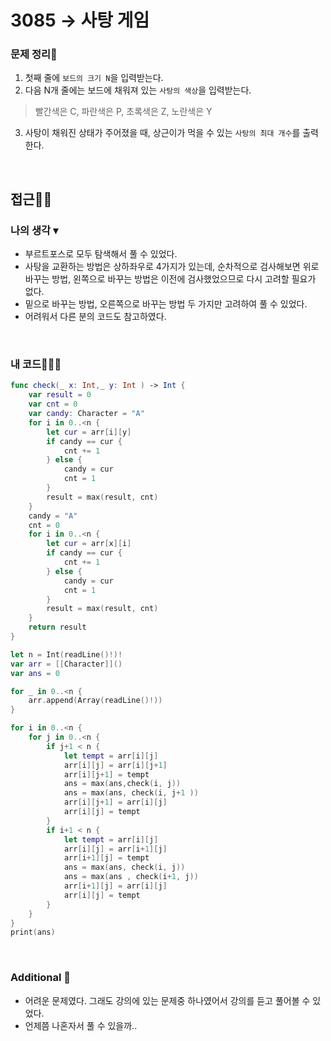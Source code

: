 # 3085 → 사탕 게임
### 문제 정리📝
1. 첫째 줄에 `보드의 크기 N`을 입력받는다.
2. 다음 N개 줄에는 보드에 채워져 있는 `사탕의 색상`을 입력받는다. 
> 빨간색은 C, 파란색은 P, 초록색은 Z, 노란색은 Y
3. 사탕이 채워진 상태가 주어졌을 때, 상근이가 먹을 수 있는 `사탕의 최대 개수`를 출력한다.

</br>

## 접근🚶🏻
### 나의 생각 ▾
- 부르트포스로 모두 탐색해서 풀 수 있었다. 
- 사탕을 교환하는 방법은 상하좌우로 4가지가 있는데, 순차적으로 검사해보면 위로 바꾸는 방법, 왼쪽으로 바꾸는 방법은 이전에 검사했었으므로 다시 고려할 필요가 없다.
- 밑으로 바꾸는 방법, 오른쪽으로 바꾸는 방법 두 가지만 고려하여 풀 수 있었다.
- 어려워서 다른 분의 코드도 참고하였다.

</br>

### 내 코드👨🏻‍💻
```swift
func check(_ x: Int,_ y: Int ) -> Int {
    var result = 0
    var cnt = 0
    var candy: Character = "A"
    for i in 0..<n {
        let cur = arr[i][y]
        if candy == cur {
            cnt += 1
        } else {
            candy = cur
            cnt = 1
        }
        result = max(result, cnt)
    }
    candy = "A"
    cnt = 0
    for i in 0..<n {
        let cur = arr[x][i]
        if candy == cur {
            cnt += 1
        } else {
            candy = cur
            cnt = 1
        }
        result = max(result, cnt)
    }
    return result
}

let n = Int(readLine()!)!
var arr = [[Character]]()
var ans = 0

for _ in 0..<n {
    arr.append(Array(readLine()!))
}

for i in 0..<n {
    for j in 0..<n {
        if j+1 < n {
            let tempt = arr[i][j]
            arr[i][j] = arr[i][j+1]
            arr[i][j+1] = tempt
            ans = max(ans,check(i, j))
            ans = max(ans, check(i, j+1 ))
            arr[i][j+1] = arr[i][j]
            arr[i][j] = tempt
        }
        if i+1 < n {
            let tempt = arr[i][j]
            arr[i][j] = arr[i+1][j]
            arr[i+1][j] = tempt
            ans = max(ans, check(i, j))
            ans = max(ans , check(i+1, j))
            arr[i+1][j] = arr[i][j]
            arr[i][j] = tempt
        }
    }
}
print(ans)
```

</br>

### Additional 📂
- 어려운 문제였다. 그래도 강의에 있는 문제중 하나였어서 강의를 듣고 풀어볼 수 있었다.
- 언제쯤 나혼자서 풀 수 있을까..
